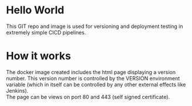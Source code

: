 <!-- Images are build by Docker HUB Build directly connected to the GIT Hub git hook -->

# Hello World
This GIT repo and image is used for versioning and deployment testing in extremely simple CICD pipelines.

# How it works
The docker image created includes the html page displaying a version number. This version number is controlled by the VERSION environment variable (which in itself can be controlled by any other external effects like Jenkins). </br>
The page can be views on port 80 and 443 (self signed certificate).
